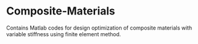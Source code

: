 # Composite-Materials
Contains Matlab codes for design optimization of composite materials with variable stiffness using finite element method.
